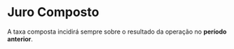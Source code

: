 # Juro Composto

A taxa composta incidirá sempre sobre o resultado da operação no **período anterior**.

